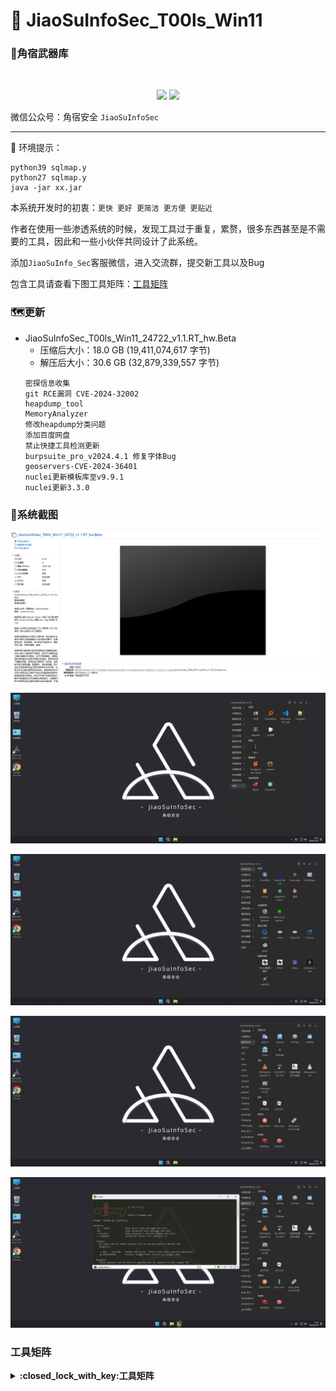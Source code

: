 #  🚀	JiaoSuInfoSec_T00ls_Win11



### :small_red_triangle:角宿武器库
<br/>
  <p align="center">
<img src="https://img.shields.io/badge/JiaoSuInfoSec-角宿安全团队-pink">
<img src="https://img.shields.io/badge/T00ls-角宿武器库-green">
</p>

微信公众号：角宿安全  `JiaoSuInfoSec`

------
📢 环境提示：
```shell
python39 sqlmap.y
python27 sqlmap.y
java -jar xx.jar
```
本系统开发时的初衷：`更快 更好 更简洁 更方便 更贴近`

作者在使用一些渗透系统的时候，发现工具过于重复，累赘，很多东西甚至是不需要的工具，因此和一些小伙伴共同设计了此系统。

添加`JiaoSuInfo_Sec`客服微信，进入交流群，提交新工具以及Bug

包含工具请查看下图工具矩阵：[工具矩阵](https://github.com/JiaoSuInfoSec/JiaoSuInfoSec_T00ls_Win11/blob/main/README.md#%E5%B7%A5%E5%85%B7%E7%9F%A9%E9%98%B5)


### :world_map:更新

- JiaoSuInfoSec_T00ls_Win11_24722_v1.1.RT_hw.Beta 
  - 压缩后大小：18.0 GB (19,411,074,617 字节)
  - 解压后大小：30.6 GB (32,879,339,557 字节)
  ```
  密探信息收集
  git RCE漏洞 CVE-2024-32002
  heapdump_tool
  MemoryAnalyzer
  修改heapdump分类问题
  添加百度网盘
  禁止快捷工具检测更新
  burpsuite_pro_v2024.4.1 修复字体Bug
  geoservers-CVE-2024-36401
  nuclei更新模板库至v9.9.1
  nuclei更新3.3.0
  ```

### :beginner:系统截图

![image](微信图片_20240722135425.png)

![image](微信截图_20240722142210.png)

![image](微信截图_20240722112527.png)

![image](微信截图_20240722112538.png)

![image](微信截图_20240722112600.png)


### 工具矩阵
<details>
<summary><b>:closed_lock_with_key:工具矩阵</b></summary>

### 感谢

感谢团队成员 Attitude  Black 小黑子 派大星 辞卿 钰轩 mortal. Windsss 黑熊 ikun  fl4g 李坦然 风ೄ೨

感谢以上师傅 你没吃饱吗  坏人 秦思扬 小王 对此系统一些bug修改以及工具提交。

由衷的感谢系统中收录的工具作者，被此系统中收录的作者可以联系客服加入到内部交流群中，如果拒绝收录，联系客服，我们将在所有版本中，删除您的工具，并表达歉意，谢谢。

![image](工具矩阵.png)

</details>

